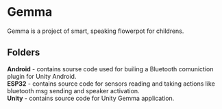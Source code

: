 # Gemma
Gemma is a project of smart, speaking flowerpot for childrens.  

## Folders  
**Android** - contains sourse code used for builing a Bluetooth comuniction plugin for Unity Android.  
**ESP32** - contains source code for sensors reading and taking actions like bluetooth msg sending and speaker activation.  
**Unity** - contains source code for Unity Gemma application.
